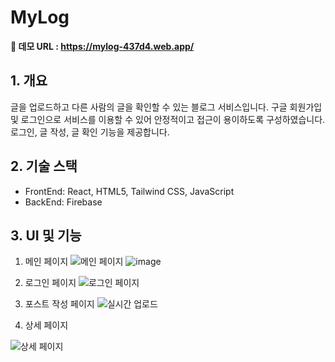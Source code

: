 # MyLog

**🔗 데모 URL : https://mylog-437d4.web.app/**

## 1. 개요
글을 업로드하고 다른 사람의 글을 확인할 수 있는 블로그 서비스입니다. 구글 회원가입 및 로그인으로 서비스를 이용할 수 있어 안정적이고 접근이 용이하도록 구성하였습니다. 로그인, 글 작성, 글 확인 기능을 제공합니다.


## 2. 기술 스택
- FrontEnd: React, HTML5, Tailwind CSS, JavaScript
- BackEnd: Firebase

## 3. UI 및 기능
1. 메인 페이지
![메인 페이지](https://user-images.githubusercontent.com/97442475/215925913-8c6d58bc-fb5b-4f0b-8f0b-bfc657138149.png)
![image](https://user-images.githubusercontent.com/97442475/215925993-4a70438e-80d7-442d-aaf2-abc4380841d8.png)

2. 로그인 페이지
![로그인 페이지](https://user-images.githubusercontent.com/97442475/215926116-3f178ded-ff0e-4ed7-97b7-de4e0b8bf6ca.gif)



3. 포스트 작성 페이지
![실시간 업로드](https://user-images.githubusercontent.com/97442475/215926127-b1f5c140-97a4-496c-ab5d-14c5330616ab.gif)


4. 상세 페이지

![상세 페이지](https://user-images.githubusercontent.com/97442475/215926141-75af6e31-45de-4f62-8629-33b09767c31d.gif)
